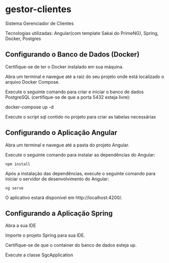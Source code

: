 # gestor-clientes
Sistema Gerenciador de Clientes

Tecnologias utilizadas: Angular(com template Sakai do PrimeNG), Spring, Docker, Postgres


## Configurando o Banco de Dados (Docker)
Certifique-se de ter o Docker instalado em sua máquina.

Abra um terminal e navegue até a raiz do seu projeto onde está localizado o arquivo Docker Compose.

Execute o seguinte comando para criar e iniciar o banco de dados PostgreSQL (certifique-se de que a porta 5432 esteja livre):

docker-compose up -d

Execute o script sql contido no projeto para criar as tabelas necessárias

## Configurando o Aplicação Angular
Abra um terminal e navegue até a pasta do projeto Angular.

Execute o seguinte comando para instalar as dependências do Angular:
```
npm install
```

Após a instalação das dependências, execute o seguinte comando para iniciar o servidor de desenvolvimento do Angular:
```
ng serve
```
O aplicativo estará disponível em http://localhost:4200/.

## Configurando a Aplicação Spring
Abra a sua IDE

Importe o projeto Spring para sua IDE.

Certifique-se de que o container do banco de dados esteja up.

Execute a classe SgcApplication
